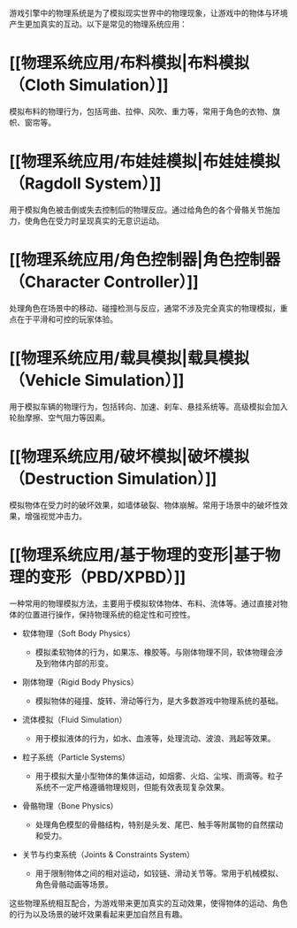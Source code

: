 游戏引擎中的物理系统是为了模拟现实世界中的物理现象，让游戏中的物体与环境产生更加真实的互动。以下是常见的物理系统应用：
# [[物理系统应用/布料模拟|布料模拟（Cloth Simulation）]]
模拟布料的物理行为，包括弯曲、拉伸、风吹、重力等，常用于角色的衣物、旗帜、窗帘等。
# [[物理系统应用/布娃娃模拟|布娃娃模拟（Ragdoll System）]]
用于模拟角色被击倒或失去控制后的物理反应。通过给角色的各个骨骼关节施加力，使角色在受力时呈现真实的无意识运动。
# [[物理系统应用/角色控制器|角色控制器（Character Controller）]]
处理角色在场景中的移动、碰撞检测与反应，通常不涉及完全真实的物理模拟，重点在于平滑和可控的玩家体验。
# [[物理系统应用/载具模拟|载具模拟（Vehicle Simulation）]]
用于模拟车辆的物理行为，包括转向、加速、刹车、悬挂系统等。高级模拟会加入轮胎摩擦、空气阻力等因素。
# [[物理系统应用/破坏模拟|破坏模拟（Destruction Simulation）]]
模拟物体在受力时的破坏效果，如墙体破裂、物体崩解。常用于场景中的破坏性效果，增强视觉冲击力。
# [[物理系统应用/基于物理的变形|基于物理的变形（PBD/XPBD）]]
一种常用的物理模拟方法，主要用于模拟软体物体、布料、流体等。通过直接对物体的位置进行操作，保持物理系统的稳定性和可控性。

- 软体物理（Soft Body Physics）
  - 模拟柔软物体的行为，如果冻、橡胶等。与刚体物理不同，软体物理会涉及到物体内部的形变。

- 刚体物理（Rigid Body Physics）
  - 模拟物体的碰撞、旋转、滑动等行为，是大多数游戏中物理系统的基础。

- 流体模拟（Fluid Simulation）
  - 用于模拟液体的行为，如水、血液等，处理流动、波浪、溅起等效果。

- 粒子系统（Particle Systems）
  - 用于模拟大量小型物体的集体运动，如烟雾、火焰、尘埃、雨滴等。粒子系统不一定严格遵循物理规则，但能有效表现复杂效果。

- 骨骼物理（Bone Physics）
  - 处理角色模型的骨骼结构，特别是头发、尾巴、触手等附属物的自然摆动和受力。

- 关节与约束系统（Joints & Constraints System）
  - 用于限制物体之间的相对运动，如铰链、滑动关节等。常用于机械模拟、角色骨骼动画等场景。

这些物理系统相互配合，为游戏带来更加真实的互动效果，使得物体的运动、角色的行为以及场景的破坏效果看起来更加自然且有趣。